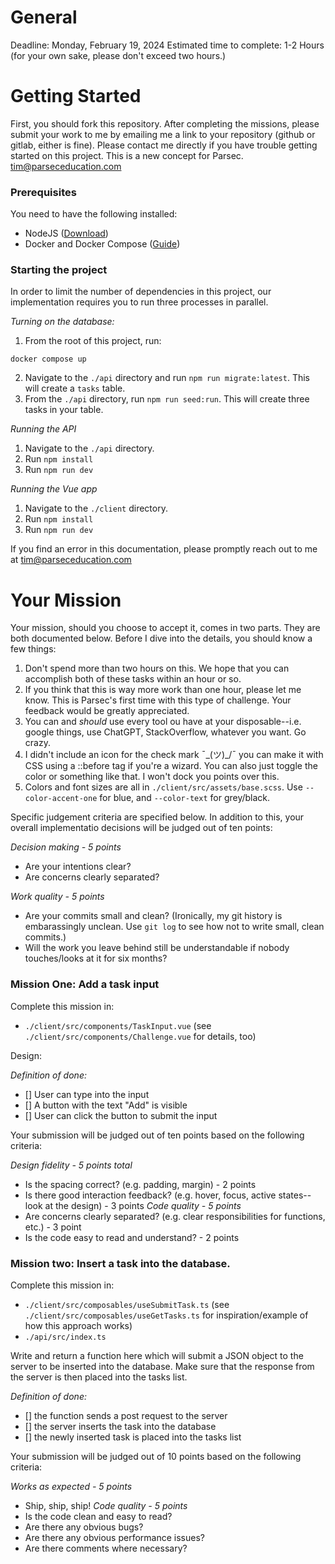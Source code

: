 # General

Deadline: Monday, February 19, 2024
Estimated time to complete: 1-2 Hours (for your own sake, please don't exceed two hours.)

# Getting Started

First, you should fork this repository. After completing the missions, please submit your work to me by emailing me a link to your repository (github or gitlab, either is fine). Please contact me directly if you have trouble getting started on this project. This is a new concept for Parsec. tim@parseceducation.com

### Prerequisites

You need to have the following installed:

- NodeJS ([Download](https://nodejs.org/en/download))
- Docker and Docker Compose ([Guide](https://docs.docker.com/compose/install/))

### Starting the project

In order to limit the number of dependencies in this project, our implementation requires you to run three processes in parallel.

*Turning on the database:*
1. From the root of this project, run:
```
docker compose up
```
2. Navigate to the `./api` directory and run `npm run migrate:latest`. This will create a `tasks` table.
3. From the `./api` directory, run `npm run seed:run`. This will create three tasks in your table.

*Running the API*
1. Navigate to the `./api` directory.
2. Run `npm install`
3. Run `npm run dev`

*Running the Vue app*
1. Navigate to the `./client` directory.
2. Run `npm install`
3. Run `npm run dev`

If you find an error in this documentation, please promptly reach out to me at tim@parseceducation.com


# Your Mission

Your mission, should you choose to accept it, comes in two parts. They are both documented below. Before I dive into the details, you should know a few things:

1. Don't spend more than two hours on this. We hope that you can accomplish both of these tasks within an hour or so.
2. If you think that this is way more work than one hour, please let me know. This is Parsec's first time with this type of challenge. Your feedback would be greatly appreciated.
3. You can and _should_ use every tool ou have at your disposable--i.e. google things, use ChatGPT, StackOverflow, whatever you want. Go crazy.
4. I didn't include an icon for the check mark ¯\_(ツ)_/¯ you can make it with CSS using a ::before tag if you're a wizard. You can also just toggle the color or something like that. I won't dock you points over this.
5. Colors and font sizes are all in `./client/src/assets/base.scss`. Use `--color-accent-one` for blue, and `--color-text` for grey/black.

Specific judgement criteria are specified below. In addition to this, your overall implementatio decisions will be judged out of ten points:

*Decision making - 5 points*
- Are your intentions clear?
- Are concerns clearly separated?

*Work quality - 5 points*
- Are your commits small and clean? (Ironically, my git history is embarassingly unclean. Use `git log` to see how not to write small, clean commits.)
- Will the work you leave behind still be understandable if nobody touches/looks at it for six months?

### Mission One: Add a task input

Complete this mission in:
- `./client/src/components/TaskInput.vue` (see `./client/src/components/Challenge.vue` for details, too)

Design:

*Definition of done:*
- [] User can type into the input
- [] A button with the text "Add" is visible
- [] User can click the button to submit the input

Your submission will be judged out of ten points based on the following criteria:

*Design fidelity - 5 points total*
- Is the spacing correct? (e.g. padding, margin) - 2 points
- Is there good interaction feedback? (e.g. hover, focus, active states--look at the design) - 3 points
*Code quality - 5 points*
- Are concerns clearly separated? (e.g. clear responsibilities for functions, etc.) - 3 point
- Is the code easy to read and understand? - 2 points


### Mission two: Insert a task into the database.

Complete this mission in:
- `./client/src/composables/useSubmitTask.ts` (see `./client/src/composables/useGetTasks.ts` for inspiration/example of how this approach works)
- `./api/src/index.ts`

Write and return a function here which will submit a JSON object to the server to be inserted into the database. Make sure that the response from the server is then placed into the tasks list.

*Definition of done:*
- [] the function sends a post request to the server
- [] the server inserts the task into the database
- [] the newly inserted task is placed into the tasks list

Your submission will be judged out of 10 points based on the following criteria:

*Works as expected - 5 points*
- Ship, ship, ship!
*Code quality - 5 points*
- Is the code clean and easy to read?
- Are there any obvious bugs?
- Are there any obvious performance issues?
- Are there comments where necessary?
